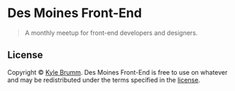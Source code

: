 # Des Moines Front-End

> A monthly meetup for front-end developers and designers.


## License

Copyright © [Kyle Brumm](http://kylebrumm.com). Des Moines Front-End is free to use on whatever and may be redistributed under the terms specified in the [license](LICENSE.md).
